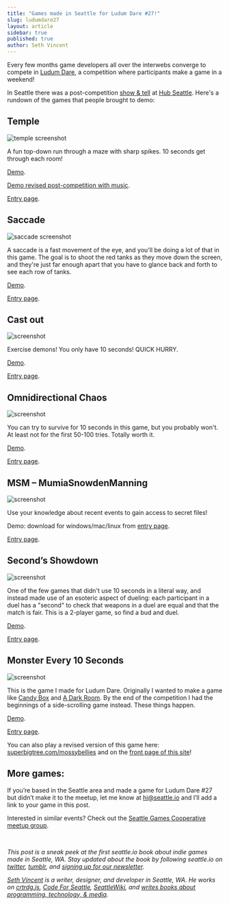 ```yaml
---
title: "Games made in Seattle for Ludum Dare #27!"
slug: ludumdare27
layout: article
sidebar: true
published: true
author: Seth Vincent
---
```


Every few months game developers all over the interwebs converge to compete in [Ludum Dare](http://www.ludumdare.com/compo/), a competition where participants make a game in a weekend!

In Seattle there was a post-competition [show & tell](http://www.meetup.com/SeattleGamesCooperative/events/134408862/) at [Hub Seattle](http://thehubseattle.com). Here's a rundown of the games that people brought to demo:

## Temple
![temple screenshot](http://www.ludumdare.com/compo/wp-content/compo2/273708/22908-shot0.png)

A fun top-down run through a maze with sharp spikes. 10 seconds get through each room!

[Demo](http://threebeards.s3-website-us-west-2.amazonaws.com/).

[Demo revised post-competition with music](http://threebeards.s3-website-us-west-2.amazonaws.com/improved/).

[Entry page](http://www.ludumdare.com/compo/ludum-dare-27/?action=preview&uid=22908).


## Saccade

![saccade screenshot](http://www.ludumdare.com/compo/wp-content/compo2/273708/14285-shot1.png)

A saccade is a fast movement of the eye, and you'll be doing a lot of that in this game. The goal is to shoot the red tanks as they move down the screen, and they're just far enough apart that you have to glance back and forth to see each row of tanks.

[Demo](http://www.newgrounds.com/portal/view/624450).

[Entry page](http://www.ludumdare.com/compo/ludum-dare-27/?action=preview&uid=14285).

## Cast out

![screenshot](http://www.ludumdare.com/compo/wp-content/compo2/273708/25458-shot0.jpg)

Exercise demons! You only have 10 seconds! QUICK HURRY.

[Demo](http://www.rekindlegames.com/Alpha/Cast_Out_LD_27.html).

[Entry page](http://www.ludumdare.com/compo/ludum-dare-27/?action=preview&uid=25458).

## Omnidirectional Chaos

![screenshot](http://www.ludumdare.com/compo/wp-content/compo2/273708/15824-shot0.png)

You can try to survive for 10 seconds in this game, but you probably won't. At least not for the first 50-100 tries. Totally worth it.

[Demo](http://mattarod.com/chaosjam2x.html).

[Entry page](http://www.ludumdare.com/compo/ludum-dare-27/?action=preview&uid=15824).

## MSM – MumiaSnowdenManning
![screenshot](http://www.ludumdare.com/compo/wp-content/compo2/thumb/94f62ad4dbe3015772a23b69a4f8610e.jpg)

Use your knowledge about recent events to gain access to secret files!

Demo: download for windows/mac/linux from [entry page](http://www.ludumdare.com/compo/ludum-dare-27/?action=preview&uid=27800).

[Entry page](http://www.ludumdare.com/compo/ludum-dare-27/?action=preview&uid=27800).

## Second’s Showdown
![screenshot](http://www.ludumdare.com/compo/wp-content/compo2/273708/15160-shot2.png)

One of the few games that didn't use 10 seconds in a literal way, and instead made use of an esoteric aspect of dueling: each participant in a duel has a "second" to check that weapons in a duel are equal and that the match is fair. This is a 2-player game, so find a bud and duel.

[Demo](http://games.spottedzebrasoftware.com/seconds-showdown/).

[Entry page](http://www.ludumdare.com/compo/ludum-dare-27/?action=preview&uid=15160).

## Monster Every 10 Seconds

![screenshot](http://www.ludumdare.com/compo/wp-content/compo2/thumb/d4efa83ce51fbcf49ad093c4b758935f.jpg)

This is the game I made for Ludum Dare. Originally I wanted to make a game like [Candy Box]() and [A Dark Room](). By the end of the competition I had the beginnings of a side-scrolling game instead. These things happen.

[Demo](http://sethvincent.github.io/ludum-dare-27/). 

[Entry page](http://www.ludumdare.com/compo/ludum-dare-27/?action=preview&uid=5625).

You can also play a revised version of this game here: [superbigtree.com/mossybellies](http://superbigtree.com/mossybellies/) and on the [front page of this site](http://seattle.io)!

## More games:

If you’re based in the Seattle area and made a game for Ludum Dare #27 but didn’t make it to the meetup, let me know at [hi@seattle.io](mailto:hi@seattle.io) and I’ll add a link to your game in this post.

Interested in similar events? Check out the [Seattle Games Cooperative meetup group](http://www.meetup.com/SeattleGamesCooperative).

<br>

_This post is a sneak peek at the first seattle.io book about indie games made in Seattle, WA. Stay updated about the book by following seattle.io on [twitter](http://twitter.com/seattleio), [tumblr](http://seattleio.tumblr.com), and [signing up for our newsletter](http://seattle.io/#newsletter)._

_[Seth Vincent](http://sethvincent.com) is a writer, designer, and developer in Seattle, WA. He works on [crtrdg.js](http://crtrdg.github.io), [Code For Seattle](http://codeforseattle.org), [SeattleWiki](http://seattlewiki.net), and [writes books about programming, technology, & media](http://superbigtree.com/books)._